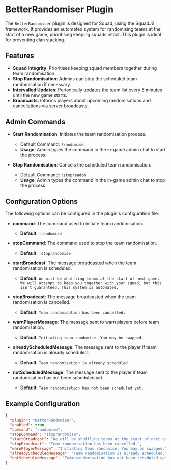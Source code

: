 # BetterRandomiser Plugin

The `BetterRandomiser` plugin is designed for Squad, using the SquadJS framework. It provides an automated system for randomising teams at the start of a new game, prioritising keeping squads intact. This plugin is ideal for preventing clan stacking.

## Features

- **Squad Integrity**: Prioritises keeping squad members together during team randomisation.
- **Stop Randomisation**: Admins can stop the scheduled team randomisation if necessary.
- **Intervalled Updates**: Periodically updates the team list every 5 minutes until the new game starts.
- **Broadcasts**: Informs players about upcoming randomisations and cancellations via server broadcasts.

## Admin Commands

- **Start Randomisation**: Initiates the team randomisation process.
  - Default Command: `!randomise`
  - **Usage**: Admin types the command in the in-game admin chat to start the process.

- **Stop Randomisation**: Cancels the scheduled team randomisation.
  - Default Command: `!stoprandom`
  - **Usage**: Admin types the command in the in-game admin chat to stop the process.

## Configuration Options

The following options can be configured in the plugin's configuration file:

- **command**: The command used to initiate team randomisation.
  - **Default**: `!randomise`
  
- **stopCommand**: The command used to stop the team randomisation.
  - **Default**: `!stoprandomise`

- **startBroadcast**: The message broadcasted when the team randomisation is scheduled.
  - **Default**: `We will be shuffling teams at the start of next game. We will attempt to keep you together with your squad, but this isn't guaranteed. This system is automated.`

- **stopBroadcast**: The message broadcasted when the team randomisation is cancelled.
  - **Default**: `Team randomisation has been cancelled.`

- **warnPlayerMessage**: The message sent to warn players before team randomisation.
  - **Default**: `Initiating team randomise. You may be swapped.`

- **alreadyScheduledMessage**: The message sent to the player if team randomisation is already scheduled.
  - **Default**: `Team randomisation is already scheduled.`

- **notScheduledMessage**: The message sent to the player if team randomisation has not been scheduled yet.
  - **Default**: `Team randomisation has not been scheduled yet.`


## Example Configuration

```json
{
  "plugin": "BetterRandomiser",
  "enabled": true,
  "command": "randomise",
  "stopCommand": "stoprandomise",
  "startBroadcast": "We will be shuffling teams at the start of next game. We will attempt to keep you together with your squad, but this isn't guaranteed. This system is automated.",
  "stopBroadcast": "Team randomisation has been cancelled.",
  "warnPlayerMessage": "Initiating team randomise. You may be swapped.",
  "alreadyScheduledMessage": "Team randomisation is already scheduled.",
  "notScheduledMessage": "Team randomisation has not been scheduled yet."
}
